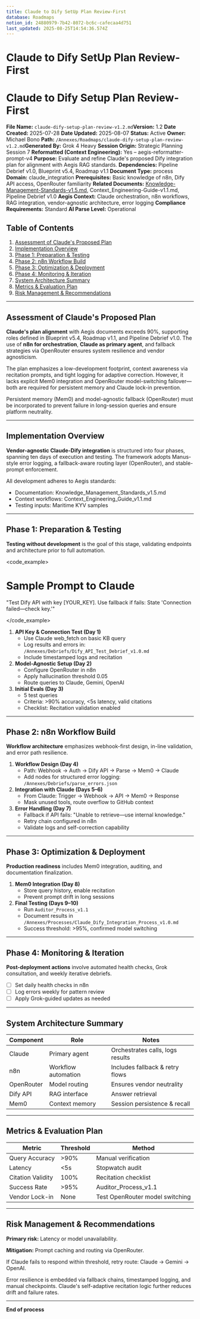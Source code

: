 ```yaml
---
title: Claude to Dify SetUp Plan Review-First
database: Roadmaps
notion_id: 24880979-7b42-8072-bc6c-cafecaa4d751
last_updated: 2025-08-25T14:54:36.574Z
---
```


# Claude to Dify SetUp Plan Review-First


# Claude to Dify Setup Plan Review-First


**File Name:** `claude-dify-setup-plan-review-v1.2.md`**Version:** 1.2
**Date Created:** 2025-07-28
**Date Updated:** 2025-08-07
**Status:** Active
**Owner:** Michael Bono
**Path:** `/Annexes/Roadmaps/claude-dify-setup-plan-review-v1.2.md`**Generated By:** Grok 4 Heavy
**Session Origin:** Strategic Planning Session 7
**Reformatted (Context Engineering):** Yes – aegis-reformatter-prompt-v4
**Purpose:** Evaluate and refine Claude's proposed Dify integration plan for alignment with Aegis RAG standards.
**Dependencies:** Pipeline Debrief v1.0, Blueprint v5.4, Roadmap v1.1
**Document Type:** process
**Domain:** claude_integration
**Prerequisites:** Basic knowledge of n8n, Dify API access, OpenRouter familiarity
**Related Documents:** [Knowledge-Management-Standards-v1.5.md](http://knowledge-management-standards-v1.5.md/), Context_Engineering-Guide-v1.1.md, Pipeline Debrief v1.0
**Aegis Context:** Claude orchestration, n8n workflows, RAG integration, vendor-agnostic architecture, error logging
**Compliance Requirements:** Standard
**AI Parse Level:** Operational


## Table of Contents

1. [Assessment of Claude's Proposed Plan](https://www.notion.so/240809797b4280558421ed0009719549?v=240809797b4281c5b14b000ce3ff6199&p=248809797b428072bc6ccafecaa4d751&pm=s#assessment-of-claudes-proposed-plan)
2. [Implementation Overview](https://www.notion.so/240809797b4280558421ed0009719549?v=240809797b4281c5b14b000ce3ff6199&p=248809797b428072bc6ccafecaa4d751&pm=s#implementation-overview)
3. [Phase 1: Preparation & Testing](https://www.notion.so/240809797b4280558421ed0009719549?v=240809797b4281c5b14b000ce3ff6199&p=248809797b428072bc6ccafecaa4d751&pm=s#phase-1-preparation--testing)
4. [Phase 2: n8n Workflow Build](https://www.notion.so/240809797b4280558421ed0009719549?v=240809797b4281c5b14b000ce3ff6199&p=248809797b428072bc6ccafecaa4d751&pm=s#phase-2-n8n-workflow-build)
5. [Phase 3: Optimization & Deployment](https://www.notion.so/240809797b4280558421ed0009719549?v=240809797b4281c5b14b000ce3ff6199&p=248809797b428072bc6ccafecaa4d751&pm=s#phase-3-optimization--deployment)
6. [Phase 4: Monitoring & Iteration](https://www.notion.so/240809797b4280558421ed0009719549?v=240809797b4281c5b14b000ce3ff6199&p=248809797b428072bc6ccafecaa4d751&pm=s#phase-4-monitoring--iteration)
7. [System Architecture Summary](https://www.notion.so/240809797b4280558421ed0009719549?v=240809797b4281c5b14b000ce3ff6199&p=248809797b428072bc6ccafecaa4d751&pm=s#system-architecture-summary)
8. [Metrics & Evaluation Plan](https://www.notion.so/240809797b4280558421ed0009719549?v=240809797b4281c5b14b000ce3ff6199&p=248809797b428072bc6ccafecaa4d751&pm=s#metrics--evaluation-plan)
9. [Risk Management & Recommendations](https://www.notion.so/240809797b4280558421ed0009719549?v=240809797b4281c5b14b000ce3ff6199&p=248809797b428072bc6ccafecaa4d751&pm=s#risk-management--recommendations)

---


## Assessment of Claude's Proposed Plan


**Claude's plan alignment** with Aegis documents exceeds 90%, supporting roles defined in Blueprint v5.4, Roadmap v1.1, and Pipeline Debrief v1.0. The use of **n8n for orchestration**, **Claude as primary agent**, and fallback strategies via OpenRouter ensures system resilience and vendor agnosticism.


<thinking>


The plan emphasizes a low-development footprint, context awareness via recitation prompts, and tight logging for adaptive correction. However, it lacks explicit Mem0 integration and OpenRouter model-switching failover—both are required for persistent memory and Claude lock-in prevention.


</thinking>


<important>


Persistent memory (Mem0) and model-agnostic fallback (OpenRouter) must be incorporated to prevent failure in long-session queries and ensure platform neutrality.


</important>


---


## Implementation Overview


**Vendor-agnostic Claude-Dify integration** is structured into four phases, spanning ten days of execution and testing. The framework adopts Manus-style error logging, a fallback-aware routing layer (OpenRouter), and stable-prompt enforcement.


<context>


All development adheres to Aegis standards:

- Documentation: Knowledge_Management_Standards_v1.5.md
- Context workflows: Context_Engineering_Guide_v1.1.md
- Testing inputs: Maritime KYV samples
</context>

---


## Phase 1: Preparation & Testing


**Testing without development** is the goal of this stage, validating endpoints and architecture prior to full automation.


\<code\_example>


# Sample Prompt to Claude


"Test Dify API with key \[YOUR\_KEY]. Use fallback if fails: State 'Connection failed—check key.'"


\</code\_example>

1. **API Key & Connection Test (Day 1)**
    - Use Claude web\_fetch on basic KB query
    - Log results and errors in: `/Annexes/Debriefs/Dify_API_Test_Debrief_v1.0.md`
    - Include timestamped logs and recitation
2. **Model-Agnostic Setup (Day 2)**
    - Configure OpenRouter in n8n
    - Apply hallucination threshold 0.05
    - Route queries to Claude, Gemini, OpenAI
3. **Initial Evals (Day 3)**
    - 5 test queries
    - Criteria: >90% accuracy, <5s latency, valid citations
    - Checklist: Recitation validation enabled

---


## Phase 2: n8n Workflow Build


**Workflow architecture** emphasizes webhook-first design, in-line validation, and error path resilience.

1. **Workflow Design (Day 4)**
    - Path: Webhook → Auth → Dify API → Parse → Mem0 → Claude
    - Add nodes for structured error logging: `/Annexes/Debriefs/parse_errors.json`
2. **Integration with Claude (Days 5–6)**
    - From Claude: Trigger → Webhook → API → Mem0 → Response
    - Mask unused tools, route overflow to GitHub context
3. **Error Handling (Day 7)**
    - Fallback if API fails: "Unable to retrieve—use internal knowledge."
    - Retry chain configured in n8n
    - Validate logs and self-correction capability

---


## Phase 3: Optimization & Deployment


**Production readiness** includes Mem0 integration, auditing, and documentation finalization.

1. **Mem0 Integration (Day 8)**
    - Store query history, enable recitation
    - Prevent prompt drift in long sessions
2. **Final Testing (Days 9–10)**
    - Run `Auditor_Process_v1.1`
    - Document results in `/Annexes/Processes/Claude_Dify_Integration_Process_v1.0.md`
    - Success threshold: >95%, confirmed model switching

---


## Phase 4: Monitoring & Iteration


**Post-deployment actions** involve automated health checks, Grok consultation, and weekly iterative debriefs.

- [ ] Set daily health checks in n8n
- [ ] Log errors weekly for pattern review
- [ ] Apply Grok-guided updates as needed

---


## System Architecture Summary


| Component  | Role                | Notes                            |
| ---------- | ------------------- | -------------------------------- |
| Claude     | Primary agent       | Orchestrates calls, logs results |
| n8n        | Workflow automation | Includes fallback & retry flows  |
| OpenRouter | Model routing       | Ensures vendor neutrality        |
| Dify API   | RAG interface       | Answer retrieval                 |
| Mem0       | Context memory      | Session persistence & recall     |


---


## Metrics & Evaluation Plan


| Metric            | Threshold | Method                          |
| ----------------- | --------- | ------------------------------- |
| Query Accuracy    | >90%      | Manual verification             |
| Latency           | <5s       | Stopwatch audit                 |
| Citation Validity | 100%      | Recitation checklist            |
| Success Rate      | >95%      | Auditor\_Process\_v1.1          |
| Vendor Lock-in    | None      | Test OpenRouter model switching |


---


## Risk Management & Recommendations


<answer>


**Primary risk:** Latency or model unavailability.


**Mitigation:** Prompt caching and routing via OpenRouter.


</answer>


<example>


If Claude fails to respond within threshold, retry route: Claude → Gemini → OpenAI.


</example>


<thinking>


Error resilience is embedded via fallback chains, timestamped logging, and manual checkpoints. Claude's self-adaptive recitation logic further reduces drift and failure rates.


</thinking>


---


**End of process**

